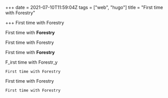 +++
date = 2021-07-10T11:59:04Z
tags = ["web", "hugo"]
title = "First time with Forestry"

+++
    First time with Forestry

First time with **Forestry**

First time with Forestry

First time with **Forestry**

F_irst time with Forestr_y

    First time with Forestry

First time with Forestry

    First time with Forestry